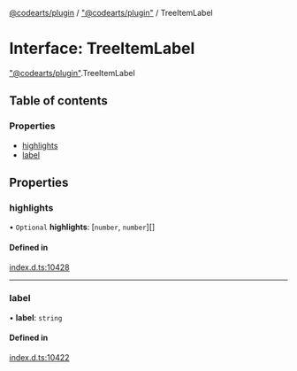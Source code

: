 [@codearts/plugin](../README.md) / ["@codearts/plugin"](../modules/_codearts_plugin_.md) / TreeItemLabel

# Interface: TreeItemLabel

["@codearts/plugin"](../modules/_codearts_plugin_.md).TreeItemLabel

## Table of contents

### Properties

- [highlights](codearts_plugin_.TreeItemLabel.md#highlights)
- [label](codearts_plugin_.TreeItemLabel.md#label)

## Properties

### highlights

• `Optional` **highlights**: [`number`, `number`][]

#### Defined in

[index.d.ts:10428](https://github.com/huaweicloud/cloudide-plugin-api/blob/03c74e5/index.d.ts#L10428)

___

### label

• **label**: `string`

#### Defined in

[index.d.ts:10422](https://github.com/huaweicloud/cloudide-plugin-api/blob/03c74e5/index.d.ts#L10422)
